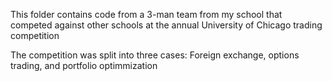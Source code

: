 This folder contains code from a 3-man team from my school that competed against other schools at the annual University of Chicago trading competition

The competition was split into three cases: Foreign exchange, options trading, and portfolio optimmization
